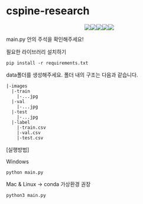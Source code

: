 # cspine-research

<p align="center"><img src="https://img.shields.io/badge/Python-3776AB?style=for-the-badge&logo=Python&logoColor=white"><img src="https://img.shields.io/badge/PyTorch-EE4C2C?style=for-the-badge&logo=PyTorch&logoColor=white"><img src="https://img.shields.io/badge/scikitlearn-F7931E?style=for-the-badge&logo=scikit-learn&logoColor=white"><img src="https://img.shields.io/badge/NumPy-013243?style=for-the-badge&logo=NumPy&logoColor=white"><img src="https://img.shields.io/badge/OpenCV-5C3EE8?style=for-the-badge&logo=OpenCV&logoColor=white"></p>

main.py 안의 주석을 확인해주세요!

필요한 라이브러리 설치하기

```
pip install -r requirements.txt
```

data폴더를 생성해주세요.
폴더 내의 구조는 다음과 같습니다.

```
|-images
  |-train
    |-...jpg
  |-val
    |-...jpg
  |-test
    |-...jpg
  |-label
    |-train.csv
    |-val.csv
    |-test.csv
```

[실행방법]

Windows
```
python main.py
```

Mac & Linux -> conda 가상환경 권장
```
python3 main.py
```

